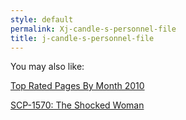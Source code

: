 ```yaml
---
style: default
permalink: Xj-candle-s-personnel-file
title: j-candle-s-personnel-file
---
```

You may also like:

[Top Rated Pages By Month 2010](http://scp-wiki.net/top-rated-pages-by-month-2010)

[SCP-1570: The Shocked Woman](http://scp-wiki.net/scp-1570)
